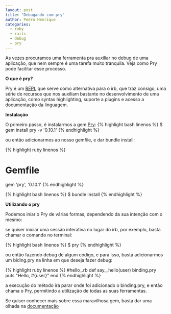 ```yaml
---
layout: post
title: "Debugando com pry"
author: Pedro Henrique
categories:
  - ruby
  - rails
  - debug
  - pry
---
```


As vezes procuramos uma ferramenta pra auxiliar no debug de uma aplicação,
que nem sempre é uma tarefa muito tranquila. Veja como Pry pode facilitar
esse processo.
<!--more-->
**O que é pry?**

Pry é um [REPL](http://en.wikipedia.org/wiki/Read%E2%80%93eval%E2%80%93print_loop) que serve como alternativa para o irb, que traz consigo, uma série de recursos
que nos auxiliam bastante no desenvolvimento de uma aplicação, como syntax highlighting, suporte a plugins e acesso a documentação da linguagem.

**Instalação**

O primeiro passo, é instalarmos a gem [Pry](https://github.com/pry/pry):
{% highlight bash linenos %}
  $ gem install pry -v '0.10.1'
{% endhighlight %}

ou então adicionarmos ao nosso gemfile, e dar bundle install:

{% highlight ruby linenos %}
  # Gemfile
  gem 'pry', '0.10.1'
{% endhighlight %}

{% highlight bash linenos %}
  $ bundle install
{% endhighlight %}

**Utilizando o pry**

Podemos iniar o Pry de várias formas, dependendo da sua intenção com o mesmo:

se quiser iniciar uma sessão interativa no lugar do irb, por exemplo, basta chamar o comando no terminal:

{% highlight bash linenos %}
  $ pry
{% endhighlight %}

ou então fazendo debug de algum código, e para isso, basta adicionarmos um
biding.pry na linha em que deseja fazer debug:

{% highlight ruby linenos %}
  #hello_.rb
  def say__hello(user)
    binding.pry
    puts "Hello, #{user}"
  end
 {% endhighlight %}

 a execução do método irá parar onde foi adicionado o binding.pry, e então chama o Pry,
 permitindo a utilização de todas as suas ferramentas.

 Se quiser conhecer mais sobre essa maravilhosa gem, basta dar uma olhada na [documentação](https://github.com/pry/pry/wiki)

